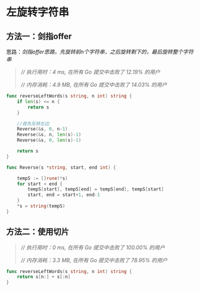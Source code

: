 # 左旋转字符串



## 方法一：剑指offer



思路：*剑指offer思路，先旋转前n个字符串，之后旋转剩下的，最后旋转整个字符串*



> *// 执行用时：4 ms, 在所有 Go 提交中击败了 12.19% 的用户*
>
> *// 内存消耗：4.9 MB, 在所有 Go 提交中击败了 14.03% 的用户*

```go
func reverseLeftWords(s string, n int) string {
	if len(s) <= n {
		return s
	}

	//首先反转左边
	Reverse(&s, 0, n-1)
	Reverse(&s, n, len(s)-1)
	Reverse(&s, 0, len(s)-1)

	return s
}

func Reverse(s *string, start, end int) {

	tempS := []rune(*s)
	for start < end {
		tempS[start], tempS[end] = tempS[end], tempS[start]
		start, end = start+1, end-1
	}
	*s = string(tempS)
}
```

## 方法二：使用切片

> *// 执行用时：0 ms, 在所有 Go 提交中击败了 100.00% 的用户*
>
> *// 内存消耗：3.3 MB, 在所有 Go 提交中击败了 78.95% 的用户*



```go
func reverseLeftWords(s string, n int) string {
	return s[n:] + s[:n]
}
```

